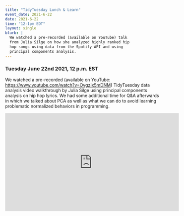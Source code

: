 ```yaml
---
title: "TidyTuesday Lunch & Learn"
event_date: 2021-6-22
date: 2021-6-22
time: "12-1pm EDT"
layout: single
blurb: |
  We watched a pre-recorded (available on YouTube) talk
  from Julia Silge on how she analyzed highly ranked hip
  hop songs using data from the Spotify API and using
  principal components analysis.  
---
```



### Tuesday June 22nd 2021, 12 p.m. EST

We watched 
a pre-recorded (available on YouTube:
<https://www.youtube.com/watch?v=OvgzIx5mDNM>) TidyTuesday data
analysis video walkthrough by Julia Silge using principal
components analysis on hip hop lyrics.  We had some additional
time for Q&A afterwards in which we talked about PCA as well as
what we can do to avoid learning problematic normalized
behaviors in programming.

<iframe width="560" height="315" src="https://www.youtube.com/embed/OvgzIx5mDNM" title="YouTube video player" frameborder="0" allow="accelerometer; autoplay; clipboard-write; encrypted-media; gyroscope; picture-in-picture" allowfullscreen></iframe>
